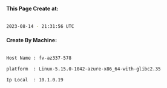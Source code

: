 
   
#### This Page Create at:

```bash

2023-08-14 - 21:31:56 UTC

```

#### Create By Machine:

```bash

Host Name : fv-az337-578

platform  : Linux-5.15.0-1042-azure-x86_64-with-glibc2.35

Ip Local  : 10.1.0.19

```

